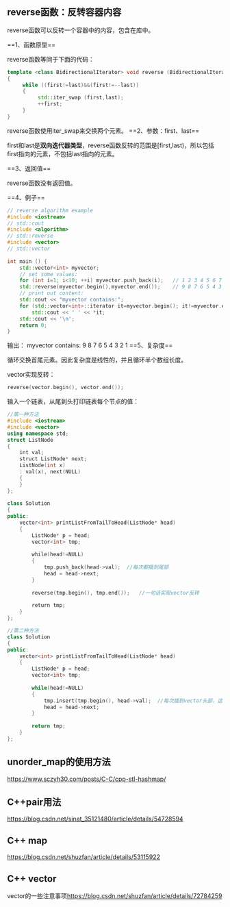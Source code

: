 ## reverse函数：反转容器内容

reverse函数可以反转一个容器中的内容，包含在<algorithm>库中。

==1、函数原型==

reverse函数等同于下面的代码：

```c++
template <class BidirectionalIterator> void reverse (BidirectionalIterator first, BidirectionalIterator last)
{
     while ((first!=last)&&(first!=--last))
     {
          std::iter_swap (first,last);
          ++first;
     }
}
```



reverse函数使用iter_swap来交换两个元素。
==2、参数：first、last==

first和last是**双向迭代器类型**，reverse函数反转的范围是[first,last)，所以包括first指向的元素，不包括last指向的元素。

==3、返回值==

reverse函数没有返回值。

==4、例子==

```c++
// reverse algorithm example
#include <iostream>    
// std::cout
#include <algorithm>   
// std::reverse
#include <vector>      
// std::vector
 
int main () {
    std::vector<int> myvector;
    // set some values:
    for (int i=1; i<10; ++i) myvector.push_back(i);   // 1 2 3 4 5 6 7 8 9
    std::reverse(myvector.begin(),myvector.end());    // 9 8 7 6 5 4 3 2 1
    // print out content:
    std::cout << "myvector contains:";
    for (std::vector<int>::iterator it=myvector.begin(); it!=myvector.end(); ++it)
        std::cout << ' ' << *it;
    std::cout << '\n';
    return 0;
}
```



输出：
myvector contains: 9 8 7 6 5 4 3 2 1
==5、复杂度==

循环交换首尾元素。因此复杂度是线性的，并且循环半个数组长度。

vector实现反转：

```c++
reverse(vector.begin(), vector.end());
```

输入一个链表，从尾到头打印链表每个节点的值：

```c++
//第一种方法
#include <iostream>
#include <vector>
using namespace std;
struct ListNode
{
    int val;
    struct ListNode* next;
    ListNode(int x)
    : val(x), next(NULL)
    {
    } 
};
 
class Solution
{
public:
    vector<int> printListFromTailToHead(ListNode* head)
    {
        ListNode* p = head;
        vector<int> tmp;
        
        while(head!=NULL)
        {
            tmp.push_back(head->val);  //每次都插到尾部
            head = head->next;
        }
        
        reverse(tmp.begin(), tmp.end());   //一句话实现vector反转
        
        return tmp;
    }
};

//第二种方法
class Solution
{
public:
	vector<int> printListFromTailToHead(ListNode* head)
	{
		ListNode* p = head;
		vector<int> tmp;
		
		while(head!=NULL)
		{
			tmp.insert(tmp.begin(), head->val);  //每次插到vector头部，这样不用反转
			head = head->next;
		}
		
		return tmp;
	}
};

```

## unorder_map的使用方法

<https://www.sczyh30.com/posts/C-C/cpp-stl-hashmap/>

## C++pair用法

<https://blog.csdn.net/sinat_35121480/article/details/54728594>

## C++ map

<https://blog.csdn.net/shuzfan/article/details/53115922>

## C++ vector

vector的一些注意事项<https://blog.csdn.net/shuzfan/article/details/72784259>
